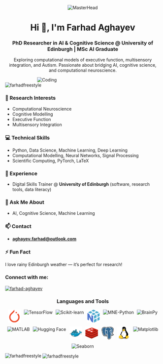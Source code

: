 <p align="center">
  <img src="https://miro.medium.com/v2/1*_719kxyjaeVaVNX4AO3gxA.jpeg" alt="MasterHead" height = 300, width="800"/>
</p><h1 align="center">Hi 👋, I'm Farhad Aghayev</h1>
<h3 align="center">
PhD Researcher in AI & Cognitive Science @ University of Edinburgh | MSc AI Graduate  
</h3>
<p align="center">
Exploring computational models of executive function, multisensory integration, and Autism.  
Passionate about bridging AI, cognitive science, and computational neuroscience.  
</p>


<img align="right" alt="Coding" width="400" src="https://miro.medium.com/v2/1*zVnWJtyGOX_kUIDm6ccCfQ.gif">
<p align="left"> <img src="https://komarev.com/ghpvc/?username=farhadfreestyle&label=Profile%20views&color=0e75b6&style=flat" alt="farhadfreestyle" /> </p>

### 🧠 Research Interests  
- Computational Neuroscience  
- Cognitive Modelling  
- Executive Function  
- Multisensory Integration  

### 💻 Technical Skills  
- Python, Data Science, Machine Learning, Deep Learning  
- Computational Modelling, Neural Networks, Signal Processing  
- Scientific Computing, PyTorch, LaTeX  

### 🔬 Experience  
- Digital Skills Trainer @ **University of Edinburgh** (software, research tools, data literacy)  

### 💬 Ask Me About  
- AI, Cognitive Science, Machine Learning  

### 📫 Contact  
- **aghayev.farhad@outlook.com**  

### ⚡ Fun Fact  
I love rainy Edinburgh weather — it’s perfect for research! 

<h3 align="left">Connect with me:</h3>
<p align="left">
<a href="https://linkedin.com/in/farhad-aghayev" target="blank"><img align="center" src="https://raw.githubusercontent.com/rahuldkjain/github-profile-readme-generator/master/src/images/icons/Social/linked-in-alt.svg" alt="farhad-aghayev" height="30" width="40" /></a>


<h3 align="center">Languages and Tools</h3>

<p align="center" style="text-decoration:none; display:flex; flex-wrap:wrap; justify-content:center; gap:10px;">
  <!-- Core AI & ML -->
  <a href="https://pytorch.org/" target="_blank" style="text-decoration:none;">
    <img src="https://raw.githubusercontent.com/devicons/devicon/master/icons/pytorch/pytorch-original.svg" alt="PyTorch" width="42" height="42" style="object-fit:contain;"/>
  </a>
  <a href="https://www.tensorflow.org/" target="_blank" style="text-decoration:none;">
    <img src="https://www.vectorlogo.zone/logos/tensorflow/tensorflow-icon.svg" alt="TensorFlow" width="42" height="42" style="object-fit:contain;"/>
  </a>
  <a href="https://scikit-learn.org/" target="_blank" style="text-decoration:none;">
    <img src="https://upload.wikimedia.org/wikipedia/commons/0/05/Scikit_learn_logo_small.svg" alt="Scikit-learn" width="42" height="42" style="object-fit:contain;"/>
  </a>
  <a href="https://numpy.org/" target="_blank" style="text-decoration:none;">
    <img src="https://raw.githubusercontent.com/devicons/devicon/master/icons/numpy/numpy-original.svg" alt="NumPy" width="42" height="42" style="object-fit:contain;"/>
  </a>

  <!-- Computational Neuroscience -->
  <a href="https://mne.tools/stable/index.html" target="_blank" style="text-decoration:none;">
    <img src="https://mne.tools/stable/_static/mne_logo.svg" alt="MNE-Python" width="42" height="42" style="object-fit:contain;"/>
  </a>
  <a href="https://brainpy.readthedocs.io/" target="_blank" style="text-decoration:none;">
    <img src="https://brainpy.readthedocs.io/_static/logo.png" alt="BrainPy" width="42" height="42" style="object-fit:contain;"/>
  </a>
  <a href="https://www.mathworks.com/products/matlab.html" target="_blank" style="text-decoration:none;">
    <img src="https://upload.wikimedia.org/wikipedia/commons/2/21/Matlab_Logo.png" alt="MATLAB" width="42" height="42" style="object-fit:contain;"/>
  </a>

  <!-- NLP / Transformers -->
  <a href="https://huggingface.co/" target="_blank" style="text-decoration:none;">
    <img src="https://huggingface.co/front/assets/huggingface_logo.svg" alt="Hugging Face" width="42" height="42" style="object-fit:contain;"/>
  </a>

  <!-- DevOps / Infra -->
  <a href="https://www.docker.com/" target="_blank" style="text-decoration:none;">
    <img src="https://raw.githubusercontent.com/devicons/devicon/master/icons/docker/docker-original.svg" alt="Docker" width="42" height="42" style="object-fit:contain;"/>
  </a>
  <a href="https://redis.io/" target="_blank" style="text-decoration:none;">
    <img src="https://raw.githubusercontent.com/devicons/devicon/master/icons/redis/redis-original.svg" alt="Redis" width="42" height="42" style="object-fit:contain;"/>
  </a>
  <a href="https://www.postgresql.org/" target="_blank" style="text-decoration:none;">
    <img src="https://raw.githubusercontent.com/devicons/devicon/master/icons/postgresql/postgresql-original.svg" alt="PostgreSQL" width="42" height="42" style="object-fit:contain;"/>
  </a>
  <a href="https://www.linux.org/" target="_blank" style="text-decoration:none;">
    <img src="https://raw.githubusercontent.com/devicons/devicon/master/icons/linux/linux-original.svg" alt="Linux" width="42" height="42" style="object-fit:contain;"/>
  </a>

  <!-- Visualization -->
  <a href="https://matplotlib.org/" target="_blank" style="text-decoration:none;">
    <img src="https://upload.wikimedia.org/wikipedia/commons/8/84/Matplotlib_icon.svg" alt="Matplotlib" width="42" height="42" style="object-fit:contain;"/>
  </a>
  <a href="https://seaborn.pydata.org/" target="_blank" style="text-decoration:none;">
    <img src="https://seaborn.pydata.org/_images/logo-mark-lightbg.svg" alt="Seaborn" width="42" height="42" style="object-fit:contain;"/>
  </a>
</p>



<p><img align="left" src="https://github-readme-stats.vercel.app/api/top-langs?username=farhadfreestyle&show_icons=true&locale=en&layout=compact" alt="farhadfreestyle" /></p>

<p>&nbsp;<img align="center" src="https://github-readme-stats.vercel.app/api?username=farhadfreestyle&show_icons=true&locale=en" alt="farhadfreestyle" /></p>

